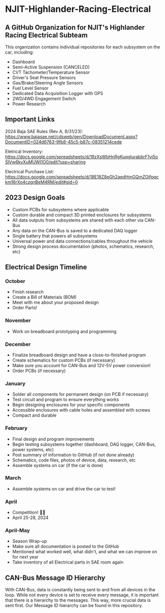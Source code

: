 # NJIT-Highlander-Racing-Electrical 

## A GitHub Organization for NJIT's Highlander Racing Electrical Subteam

This organization contains individual repositories for each subsystem on the car, including:
* Dashboard
* Semi-Active Suspension (CANCELED)
* CVT Tachometer/Temperature Sensor
* Driver's Seat Pressure Sensors
* Gas/Brake/Steering Angle Sensors
* Fuel Level Sensor
* Dedicated Data Acquisition Logger with GPS
* 2WD/4WD Engagement Switch
* Power Research

## Important Links

2024 Baja SAE Rules (Rev A, 8/31/23):
https://www.bajasae.net/cdsweb/gen/DownloadDocument.aspx?DocumentID=024d6763-9fb8-45c5-b87c-08351214cede

Eletrical Inventory:
https://docs.google.com/spreadsheets/d/19zXsWbHnRgKuqglurabbrF1yi5oSlVw6kvXuMUWI1O0/edit?usp=sharing

Electrical Purchase List: 
https://docs.google.com/spreadsheets/d/18E18Z8eGh2aedHmGQmZOifpqckm16rXo4czgnBeM4RM/edit#gid=0

## 2023 Design Goals 
* Custom PCBs for subsystems where applicable
* Custom durable and compact 3D printed enclosures for subsystems
* All data outputs from subsystems are shared with each other via CAN-Bus
* Any data on the CAN-Bus is saved to a dedicated DAQ logger
* Single battery that powers all subsystems
* Universal power and data connections/cables throughout the vehicle
* Strong design process documentation (photos, schematics, research, etc)

## Electrical Design Timeline

### October
* Finish research
* Create a Bill of Materials (BOM)
* Meet with me about your proposed design
* Order Parts!

### November
* Work on breadboard prototyping and programming

### December
* Finalize breadboard design and have a close-to-finished program
* Create schematics for custom PCBs (if necessary)
* Make sure you account for CAN-Bus and 12V-5V power conversion!
* Order PCBs (if necessary)

### January
* Solder all components for permanent design (on PCB if necessary)
* Test circuit and program to ensure everything works
* Begin designing enclosures for your specific components
* Accessible enclosures with cable holes and assembled with screws
* Compact and durable

### February
* Final design and program improvements
* Begin testing subsystems together (dashboard, DAQ logger, CAN-Bus, power systems, etc) 
* Post summary of information to GitHub (if not done already)
* Schematics, code files, photos of device, data, research, etc
* Assemble systems on car (if the car is done)

### March
* Assemble systems on car and drive the car to test!

### April
* Competition! 🎉🎉
* April 25-28, 2024

### April-May
* Season Wrap-up
* Make sure all documentation is posted to the GitHub
* Mentioned what worked well, what didn't, and what we can improve on for next year
* Take inventory of all Electrical parts in SAE room again
  

## CAN-Bus Message ID Hierarchy

With CAN-Bus, data is constantly being sent to and from all devices in the loop. While not every device is set to receive every message, it is important that there is a hierarchy to the messages. This way, more crucial data is sent first. Our Message ID hierarchy can be found in this repository.
